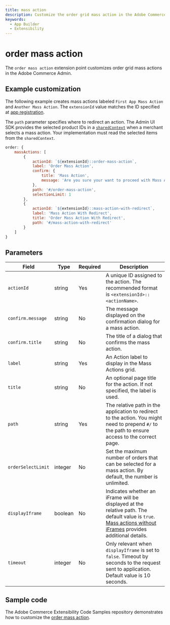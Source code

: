 ```yaml
---
title: mass action
description: Customize the order grid mass action in the Adobe Commerce Admin.
keywords:
  - App Builder
  - Extensibility
---
```


# order mass action

The `order mass action` extension point customizes order grid mass actions in the Adobe Commerce Admin.

## Example customization​

The following example creates mass actions labeled `First App Mass Action` and `Another Mass Action`. The `extensionId` value matches the ID specified at [app registration](../../app-registration.md).

The `path` parameter specifies where to redirect an action. The Admin UI SDK provides the selected product IDs in a [`sharedContext`](../../extension-points/index.md#shared-contexts) when a merchant selects a mass action. Your implementation must read the selected items from the `sharedContext`.

```javascript
order: {
    massActions: [
        {
            actionId: `${extensionId}::order-mass-action`,
            label: 'Order Mass Action',
            confirm: {
                title: 'Mass Action',
                message: 'Are you sure your want to proceed with Mass Action on selected orders?'
            },
            path: '#/order-mass-action',
            selectionLimit: 1
        },
        {
            actionId: `${extensionId}::mass-action-with-redirect`,
            label: 'Mass Action With Redirect',
            title: 'Order Mass Action With Redirect',
            path: '#/mass-action-with-redirect'
        }
    ]
}
```

## Parameters

| Field | Type | Required | Description |
| --- | --- | --- | --- |
| `actionId` | string | Yes | A unique ID assigned to the action. The recommended format is `<extensionId>::<actionName>`. |
| `confirm.message` | string | No | The message displayed on the confirmation dialog for a mass action. |
| `confirm.title` | string | No | The title of a dialog that confirms the mass action. |
| `label` | string | Yes | An Action label to display in the Mass Actions grid. |
| `title` | string | No | An optional page title for the action. If not specified, the label is used.
| `path` | string | Yes | The relative path in the application to redirect to the action. You might need to prepend `#/` to the path to ensure access to the correct page. |
| `orderSelectLimit` | integer | No | Set the maximum number of orders that can be selected for a mass action. By default, the number is unlimited. |
| `displayIframe` | boolean | No | Indicates whether an iFrame will be displayed at the relative path. The default value is `true`. [Mass actions without iFrames](../../extension-points/index.md#mass-actions-without-iframes) provides additional details. |
| `timeout` | integer | No | Only relevant when `displayIframe` is set to `false`. Timeout by seconds to the request sent to application. Default value is 10 seconds. |

## Sample code

The Adobe Commerce Extensibility Code Samples repository demonstrates how to customize the [order mass action](https://github.com/adobe/adobe-commerce-samples/tree/main/admin-ui-sdk/order/custom-mass-action).
